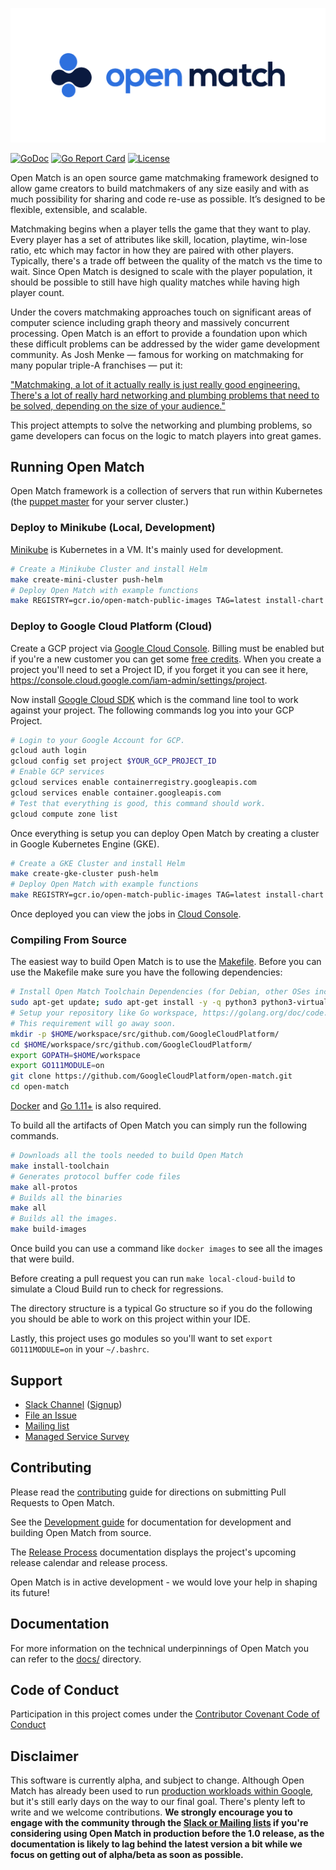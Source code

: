 ![Open Match](site/assets/omlogo.png)

[![GoDoc](https://godoc.org/github.com/GoogleCloudPlatform/open-match?status.svg)](https://godoc.org/github.com/GoogleCloudPlatform/open-match)
[![Go Report Card](https://goreportcard.com/badge/github.com/GoogleCloudPlatform/open-match)](https://goreportcard.com/report/github.com/GoogleCloudPlatform/open-match)
[![License](https://img.shields.io/badge/License-Apache%202.0-blue.svg)](https://github.com/GoogleCloudPlatform/open-match/blob/master/LICENSE)

Open Match is an open source game matchmaking framework designed to allow game creators to build matchmakers of any size easily and with as much possibility for sharing and code re-use as possible. It’s designed to be flexible, extensible, and scalable.

Matchmaking begins when a player tells the game that they want to play. Every player has a set of attributes like skill, location, playtime, win-lose ratio, etc which may factor in how they are paired with other players. Typically, there's a trade off between the quality of the match vs the time to wait. Since Open Match is designed to scale with the player population, it should be possible to still have high quality matches while having high player count.

Under the covers matchmaking approaches touch on significant areas of computer science including graph theory and massively concurrent processing. Open Match is an effort to provide a foundation upon which these difficult problems can be addressed by the wider game development community. As Josh Menke &mdash; famous for working on matchmaking for many popular triple-A franchises &mdash; put it:

["Matchmaking, a lot of it actually really is just really good engineering. There's a lot of really hard networking and plumbing problems that need to be solved, depending on the size of your audience."](https://youtu.be/-pglxege-gU?t=830)

This project attempts to solve the networking and plumbing problems, so game developers can focus on the logic to match players into great games.

## Running Open Match
Open Match framework is a collection of servers that run within Kubernetes (the [puppet master](https://en.wikipedia.org/wiki/Puppet_Master_(gaming)) for your server cluster.)

### Deploy to Minikube (Local, Development)
[Minikube](https://kubernetes.io/docs/setup/minikube/) is Kubernetes in a VM. It's mainly used for development.

```bash
# Create a Minikube Cluster and install Helm
make create-mini-cluster push-helm
# Deploy Open Match with example functions
make REGISTRY=gcr.io/open-match-public-images TAG=latest install-chart install-example-chart
```

### Deploy to Google Cloud Platform (Cloud)

Create a GCP project via [Google Cloud Console](https://console.cloud.google.com/). Billing must be enabled but if you're a new customer you can get some [free credits](https://cloud.google.com/free/). When you create a project you'll need to set a Project ID, if you forget it you can see it here, https://console.cloud.google.com/iam-admin/settings/project.

Now install [Google Cloud SDK](https://cloud.google.com/sdk/) which is the command line tool to work against your project. The following commands log you into your GCP Project.

```bash
# Login to your Google Account for GCP.
gcloud auth login
gcloud config set project $YOUR_GCP_PROJECT_ID
# Enable GCP services
gcloud services enable containerregistry.googleapis.com
gcloud services enable container.googleapis.com
# Test that everything is good, this command should work.
gcloud compute zone list
```

Once everything is setup you can deploy Open Match by creating a cluster in Google Kubernetes Engine (GKE).

```bash
# Create a GKE Cluster and install Helm
make create-gke-cluster push-helm
# Deploy Open Match with example functions
make REGISTRY=gcr.io/open-match-public-images TAG=latest install-chart install-example-chart
```

Once deployed you can view the jobs in [Cloud Console](https://console.cloud.google.com/kubernetes/workload).

### Compiling From Source

The easiest way to build Open Match is to use the [Makefile](Makefile). Before you can use the Makefile make sure you have the following dependencies:

```bash
# Install Open Match Toolchain Dependencies (for Debian, other OSes including Mac OS X have similar dependencies)
sudo apt-get update; sudo apt-get install -y -q python3 python3-virtualenv virtualenv make google-cloud-sdk git unzip tar
# Setup your repository like Go workspace, https://golang.org/doc/code.html#Workspaces
# This requirement will go away soon.
mkdir -p $HOME/workspace/src/github.com/GoogleCloudPlatform/
cd $HOME/workspace/src/github.com/GoogleCloudPlatform/
export GOPATH=$HOME/workspace
export GO111MODULE=on
git clone https://github.com/GoogleCloudPlatform/open-match.git
cd open-match
```

[Docker](https://docs.docker.com/install/) and [Go 1.11+](https://golang.org/dl/) is also required.

To build all the artifacts of Open Match you can simply run the following commands.

```bash
# Downloads all the tools needed to build Open Match
make install-toolchain
# Generates protocol buffer code files
make all-protos
# Builds all the binaries
make all
# Builds all the images.
make build-images
```

Once build you can use a command like `docker images` to see all the images that were build.

Before creating a pull request you can run `make local-cloud-build` to simulate a Cloud Build run to check for regressions.

The directory structure is a typical Go structure so if you do the following you should be able to work on this project within your IDE.

Lastly, this project uses go modules so you'll want to set `export GO111MODULE=on` in your `~/.bashrc`.


## Support

* [Slack Channel](https://open-match.slack.com/) ([Signup](https://join.slack.com/t/open-match/shared_invite/enQtNDM1NjcxNTY4MTgzLWQzMzE1MGY5YmYyYWY3ZjE2MjNjZTdmYmQ1ZTQzMmNiNGViYmQyN2M4ZmVkMDY2YzZlOTUwMTYwMzI1Y2I2MjU))
* [File an Issue](https://github.com/GoogleCloudPlatform/open-match/issues/new)
* [Mailing list](https://groups.google.com/forum/#!forum/open-match-discuss)
* [Managed Service Survey](https://goo.gl/forms/cbrFTNCmy9rItSv72)

## Contributing

Please read the [contributing](CONTRIBUTING.md) guide for directions on submitting Pull Requests to Open Match.

See the [Development guide](docs/development.md) for documentation for development and building Open Match from source.

The [Release Process](docs/governance/release_process.md) documentation displays the project's upcoming release calendar and release process.

Open Match is in active development - we would love your help in shaping its future!

## Documentation

For more information on the technical underpinnings of Open Match you can refer to the [docs/](docs/) directory. 

## Code of Conduct

Participation in this project comes under the [Contributor Covenant Code of Conduct](code-of-conduct.md)

## Disclaimer
This software is currently alpha, and subject to change. Although Open Match has already been used to run [production workloads within Google](https://cloud.google.com/blog/topics/inside-google-cloud/no-tricks-just-treats-globally-scaling-the-halloween-multiplayer-doodle-with-open-match-on-google-cloud), but it's still early days on the way to our final goal. There's plenty left to write and we welcome contributions. **We strongly encourage you to engage with the community through the [Slack or Mailing lists](#support) if you're considering using Open Match in production before the 1.0 release, as the documentation is likely to lag behind the latest version a bit while we focus on getting out of alpha/beta as soon as possible.**
